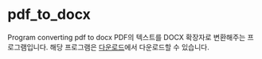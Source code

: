 # pdf_to_docx
Program converting pdf to docx
PDF의 텍스트를 DOCX 확장자로 변환해주는 프로그램입니다.
해당 프로그램은 [다운로드](https://github.com/tngtied/pdf_to_docx/raw/main/build/exe.win-amd64-3.12/pdf_to_docx.exe)에서 다운로드할 수 있습니다.
